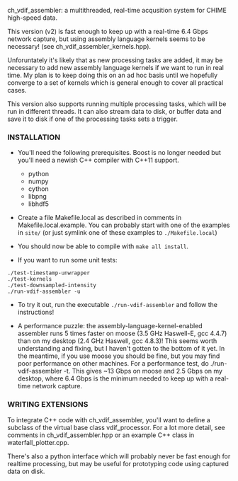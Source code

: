 ch_vdif_assembler: a multithreaded, real-time acqusition system for CHIME high-speed data.

This version (v2) is fast enough to keep up with a real-time 
6.4 Gbps network capture, but using assembly language kernels 
seems to be necessary!  (see ch_vdif_assembler_kernels.hpp).

Unforuntately it's likely that as new processing tasks are
added, it may be necessary to add new assembly language kernels
if we want to run in real time.  My plan is to keep doing this
on an ad hoc basis until we hopefully converge to a set of
kernels which is general enough to cover all practical cases.

This version also supports running multiple processing tasks,
which will be run in different threads.  It can also stream
data to disk, or buffer data and save it to disk if one of the
processing tasks sets a trigger.


### INSTALLATION

- You'll need the following prerequisites.  Boost is no longer
  needed but you'll need a newish C++ compiler with C++11 support.
    - python
    - numpy
    - cython
    - libpng
    - libhdf5

- Create a file Makefile.local as described in comments in 
  Makefile.local.example.  You can probably start with one
  of the examples in `site/` (or just symlink one of these
  examples to `./Makefile.local`)

- You should now be able to compile with `make all install`.

- If you want to run some unit tests:
```
./test-timestamp-unwrapper
./test-kernels
./test-downsampled-intensity
./run-vdif-assembler -u
```

- To try it out, run the executable `./run-vdif-assembler`
  and follow the instructions!

- A performance puzzle: the assembly-language-kernel-enabled
  assembler runs 5 times faster on moose (3.5 GHz Haswell-E,
  gcc 4.4.7) than on my desktop (2.4 GHz Haswell, gcc 4.8.3)!
  This seems worth understanding and fixing, but I haven't gotten
  to the bottom of it yet.  In the meantime, if you use moose
  you should be fine, but you may find poor performance on other
  machines.  For a performance test, do ./run-vdif-assembler -t.
  This gives ~13 Gbps on moose and 2.5 Gbps on my desktop, where
  6.4 Gbps is the minimum needed to keep up with a real-time
  network capture.


### WRITING EXTENSIONS

To integrate C++ code with ch_vdif_assembler, you'll want to 
define a subclass of the virtual base class vdif_processor.  For 
a lot more detail, see comments in ch_vdif_assembler.hpp or
an example C++ class in waterfall_plotter.cpp.

There's also a python interface which will probably never be fast 
enough for realtime processing, but may be useful for prototyping 
code using captured data on disk.
